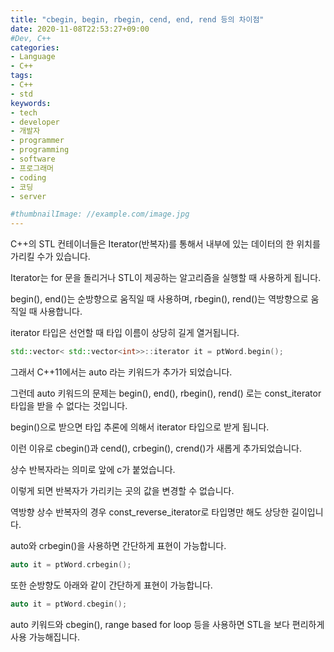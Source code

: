 ```yaml
---
title: "cbegin, begin, rbegin, cend, end, rend 등의 차이점"
date: 2020-11-08T22:53:27+09:00
#Dev, C++
categories:
- Language
- C++
tags:
- C++
- std
keywords:
- tech
- developer
- 개발자
- programmer
- programming
- software
- 프로그래머
- coding
- 코딩
- server

#thumbnailImage: //example.com/image.jpg
---
```


C++의 STL 컨테이너들은 Iterator(반복자)를 통해서 내부에 있는 데이터의 한 위치를 가리킬 수가 있습니다.

Iterator는 for 문을 돌리거나 STL이 제공하는 알고리즘을 실행할 때 사용하게 됩니다.

begin(), end()는 순방향으로 움직일 때 사용하며, rbegin(), rend()는 역방향으로 움직일 때 사용합니다.

<!--more-->

iterator 타입은 선언할 때 타입 이름이 상당히 길게 열거됩니다.

```c++
std::vector< std::vector<int>>::iterator it = ptWord.begin();
```

그래서 C++11에서는 auto 라는 키워드가 추가가 되었습니다.

그런데 auto 키워드의 문제는 begin(), end(), rbegin(), rend() 로는 const_iterator 타입을 받을 수 없다는 것입니다.

begin()으로 받으면 타입 추론에 의해서 iterator 타입으로 받게 됩니다.

이런 이유로 cbegin()과 cend(), crbegin(), crend()가 새롭게 추가되었습니다.

상수 반복자라는 의미로 앞에 c가 붙었습니다.

이렇게 되면 반복자가 가리키는 곳의 값을 변경할 수 없습니다.

역방향 상수 반복자의 경우 const_reverse_iterator로 타입명만 해도 상당한 길이입니다.

auto와 crbegin()을 사용하면 간단하게 표현이 가능합니다.

```c++
auto it = ptWord.crbegin();
```

또한 순방향도 아래와 같이 간단하게 표현이 가능합니다.

```c++
auto it = ptWord.cbegin();
```

auto 키워드와 cbegin(), range based for loop 등을 사용하면 STL을 보다 편리하게 사용 가능해집니다.